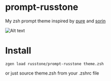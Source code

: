 # prompt-russtone
My zsh prompt theme inspired by [pure](https://github.com/sindresorhus/pure) and [sorin](https://github.com/sorin-ionescu/prezto)

![Alt text](https://raw.githubusercontent.com/russtone/prompt-russtone/master/prompt-russtone.png)

# Install
```
zgen load russtone/prompt-russtone theme.zsh
```
or just source theme.zsh from your .zshrc file
